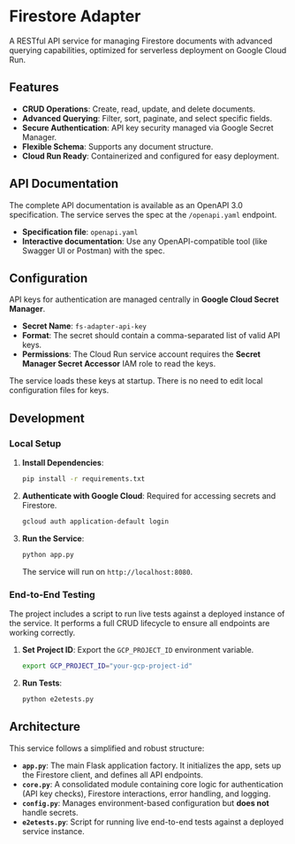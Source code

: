 # Firestore Adapter

A RESTful API service for managing Firestore documents with advanced querying capabilities, optimized for serverless deployment on Google Cloud Run.

## Features

- **CRUD Operations**: Create, read, update, and delete documents.
- **Advanced Querying**: Filter, sort, paginate, and select specific fields.
- **Secure Authentication**: API key security managed via Google Secret Manager.
- **Flexible Schema**: Supports any document structure.
- **Cloud Run Ready**: Containerized and configured for easy deployment.

## API Documentation

The complete API documentation is available as an OpenAPI 3.0 specification. The service serves the spec at the `/openapi.yaml` endpoint.

- **Specification file**: `openapi.yaml`
- **Interactive documentation**: Use any OpenAPI-compatible tool (like Swagger UI or Postman) with the spec.

## Configuration

API keys for authentication are managed centrally in **Google Cloud Secret Manager**.

- **Secret Name**: `fs-adapter-api-key`
- **Format**: The secret should contain a comma-separated list of valid API keys.
- **Permissions**: The Cloud Run service account requires the **Secret Manager Secret Accessor** IAM role to read the keys.

The service loads these keys at startup. There is no need to edit local configuration files for keys.

## Development

### Local Setup
1.  **Install Dependencies**:
    ```bash
    pip install -r requirements.txt
    ```
2.  **Authenticate with Google Cloud**:
    Required for accessing secrets and Firestore.
    ```bash
    gcloud auth application-default login
    ```
3.  **Run the Service**:
    ```bash
    python app.py
    ```
    The service will run on `http://localhost:8080`.

### End-to-End Testing
The project includes a script to run live tests against a deployed instance of the service. It performs a full CRUD lifecycle to ensure all endpoints are working correctly.

1.  **Set Project ID**:
    Export the `GCP_PROJECT_ID` environment variable.
    ```bash
    export GCP_PROJECT_ID="your-gcp-project-id"
    ```
2.  **Run Tests**:
    ```bash
    python e2etests.py
    ```

## Architecture

This service follows a simplified and robust structure:
- **`app.py`**: The main Flask application factory. It initializes the app, sets up the Firestore client, and defines all API endpoints.
- **`core.py`**: A consolidated module containing core logic for authentication (API key checks), Firestore interactions, error handling, and logging.
- **`config.py`**: Manages environment-based configuration but **does not** handle secrets.
- **`e2etests.py`**: Script for running live end-to-end tests against a deployed service instance.


